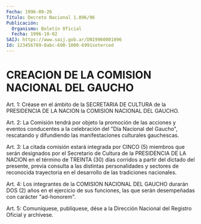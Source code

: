 ```yaml
---
Fecha: 1996-09-26
Título: Decreto Nacional 1.096/96
Publicación:
  Organismo: Boletín Oficial
  Fecha: 1996-10-02
SAIJ: https://www.saij.gob.ar/DN19960001096
Id: 123456789-0abc-690-1000-6991soterced
---
```

# CREACION DE LA COMISION NACIONAL DEL GAUCHO

<a id="1"></a>
Art. 1:  Créase en el ámbito de la SECRETARIA DE CULTURA de la PRESIDENCIA DE LA NACION la COMISION NACIONAL DEL GAUCHO.

<a id="2"></a>
Art. 2: La Comisión tendrá por objeto la promoción de las acciones y eventos conducentes a la celebración del "Día Nacional del Gaucho", rescatando y difundiendo las manifestaciones culturales gauchescas.

<a id="3"></a>
Art. 3: La citada comisión estará integrada por CINCO (5) miembros que serán designados por el Secretario de Cultura de la PRESIDENCIA DE LA NACION en el término de TREINTA (30) días corridos a partir del dictado del presente, previa consulta a las distintas personalidades y sectores de reconocida trayectoria en el desarrollo de las tradiciones nacionales.

<a id="4"></a>
Art. 4: Los integrantes de la COMISION NACIONAL DEL GAUCHO durarán DOS (2) años en el ejercicio de sus funciones, las que serán desempeñadas con carácter "ad-honorem".

<a id="5"></a>
Art. 5:  Comuníquese, publíquese, dése a la Dirección Nacional del Registro  Oficial  y  archívese.